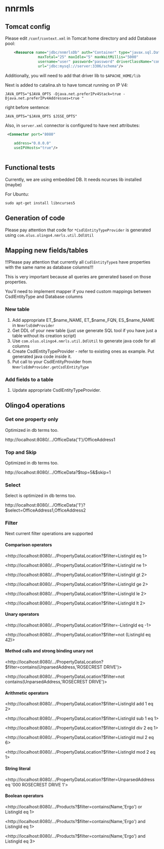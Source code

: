 # nnrmls

## Tomcat config

Please edit `/conf/context.xml` in Tomcat home directory and add Database pool:

```xml
    <Resource name="jdbc/nnmrlsDb" auth="Container" type="javax.sql.DataSource"
               maxTotal="25" maxIdle="5" maxWaitMillis="5000"
               username="user" password="password" driverClassName="com.mysql.cj.jdbc.Driver"
               url="jdbc:mysql://server:3306/schema"/>

```

Additionally, you will need to add that driver lib to `$APACHE_HOME/lib`

Next is added to catalina.sh to have tomcat running on IP V4:

```shell
JAVA_OPTS="$JAVA_OPTS -Djava.net.preferIPv4Stack=true -Djava.net.preferIPv4Addresses=true "

```
right before sentence:

```shell
JAVA_OPTS="$JAVA_OPTS $JSSE_OPTS"
```

Also, in `server.xml` connector is configured to have next attributes:

```xml
 <Connector port="8080"
            
    address="0.0.0.0"
    useIPVHosts="true"/>        
    
```

## Functional tests

Currently, we are using embedded DB. It needs ncurses lib installed (maybe)

For Ubuntu:

```shell
sudo apt-get install libncurses5
```

## Generation of code
Please pay attention that code for `*CsdlEntityTypeProvider` is generated using `com.olus.olingo4.nmrls.util.DdlUtil`

## Mapping new fields/tables

!!!Please pay attention that currently all `CsdlEntityType`s have properties with the same name as database columns!!!

This is very important because all queries are generated based on those properties.

You'll need to implement mapper if you need custom mappings between CsdlEntityType and Database columns

### New table

1) Add appropriate ET_$name_NAME, ET_$name_FQN, ES_$name_NAME in `NnmrlsEdmProvider`
2) Get DDL of your new table (just use generate SQL tool if you have just a table without its creation script)
3) Use `com.olus.olingo4.nmrls.util.DdlUtil` to generate java code for all columns
4) Create CsdlEntityTypeProvider - refer to existing ones as example. Put generated java code inside it.
5) Put call to your CsdlEntityProvider from `NnmrlsEdmProvider.getCsdlEntityType`

### Add fields to a table
1) Update appropriate CsdlEntityTypeProvider.


## Olingo4 operations

### Get one property only

Optimized in db terms too.

http://localhost:8080/.../OfficeData('1')/OfficeAddress1

### Top and Skip

Optimized in db terms too.

http://localhost:8080/.../OfficeData?$top=5&$skip=1

### Select

Select is optimized in db terms too.

http://localhost:8080/.../OfficeData('1')?$select=OfficeAddress1,OfficeAddress2


### Filter

Next current filter operations are supported

#### Comparison operators

<http://localhost:8080/.../PropertyDataLocation?$filter=ListingId eq 1>

<http://localhost:8080/.../PropertyDataLocation?$filter=ListingId ne 1>

<http://localhost:8080/.../PropertyDataLocation?$filter=ListingId gt 2>

<http://localhost:8080/.../PropertyDataLocation?$filter=ListingId ge 2>

<http://localhost:8080/.../PropertyDataLocation?$filter=ListingId le 2>

<http://localhost:8080/.../PropertyDataLocation?$filter=ListingId lt 2>

#### Unary operators

<http://localhost:8080/.../PropertyDataLocation?$filter=-ListingId eq -1>

<http://localhost:8080/.../PropertyDataLocation?$filter=not (ListingId eq 42)>

#### Method calls and strong binding unary not

<http://localhost:8080/.../PropertyDataLocation?$filter=contains(UnparsedAddress,'ROSECREST DRIVE')>

<http://localhost:8080/.../PropertyDataLocation?$filter=not contains(UnparsedAddress,'ROSECREST DRIVE')>

#### Arithmetic operators

<http://localhost:8080/.../PropertyDataLocation?$filter=ListingId add 1 eq 2>

<http://localhost:8080/.../PropertyDataLocation?$filter=ListingId sub 1 eq 1>

<http://localhost:8080/.../PropertyDataLocation?$filter=ListingId div 2 eq 1>

<http://localhost:8080/.../PropertyDataLocation?$filter=ListingId mul 2 eq 6>

<http://localhost:8080/.../PropertyDataLocation?$filter=ListingId mod 2 eq 1>

#### String literal

<http://localhost:8080/.../PropertyDataLocation?$filter=UnparsedAddress eq '000 ROSECREST DRIVE 1'>

#### Boolean operators

<http://localhost:8080/.../Products?$filter=contains(Name,'Ergo') or ListingId eq 1>

<http://localhost:8080/.../Products?$filter=contains(Name,'Ergo') and ListingId eq 1>

<http://localhost:8080/.../Products?$filter=contains(Name,'Ergo') and ListingId eq 3>

